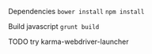 
Dependencies
`bower install`
`npm install`

Build javascript
`grunt build`

TODO
try karma-webdriver-launcher

